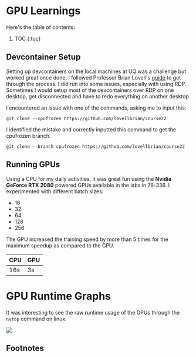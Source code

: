 # GPU Learnings

Here's the table of contents:

1. TOC
{:toc}

## Devcontainer Setup

Setting up devcontainers on the local machines at UQ was a challenge but worked great once done. I followed Professor Brian Lovell's [guide](https://lovellbrian.github.io/2023/10/02/BYODImage.html) to get through the process. I did run into some issues, especially with using RDP. Sometimes I would setup most of the devcontainers over RDP on one desktop, get disconnected and have to redo everything on another desktop. 

I encountered an issue with one of the commands, asking me to input this:
```console
git clone --cpufrozen https://github.com/lovellbrian/course22
```

I identified the mistake and correctly inputted this command to get the cpufrozen branch.
```console
git clone --branch cpufrozen https://github.com/lovellbrian/course22
```

## Running GPUs

Using a CPU for my daily activities, it was great fun using the **Nvidia GeForce RTX 2080** powered GPUs available in the labs in 78-336. I experimented with different batch sizes:

 - 16
 - 32
 - 64
 - 128
 - 256

The GPU increased the training speed by more than 5 times for the maximum speedup as compared to the CPU.

| CPU | GPU |
|-|-|
| 16s | 3s |

# GPU Runtime Graphs

It was interesting to see the raw runtime usage of the GPUs through the `nvtop` command on linux.

![](https://www.google.com/url?sa=i&url=https%3A%2F%2Fwww.linuxlinks.com%2Fnvtop-htop-task-monitor-amd-intel-nvidia-gpus%2F&psig=AOvVaw2V0ZwOTMrEq53NKC15n3UM&ust=1714157954880000&source=images&cd=vfe&opi=89978449&ved=0CBIQjRxqFwoTCOC-lpKG3oUDFQAAAAAdAAAAABAE)

## Footnotes

[^1]: This is the footnote.
